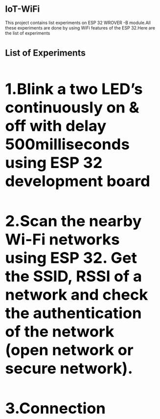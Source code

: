 # IoT-WiFi
This project contains list experiments on ESP 32 WROVER -B module.All these experiments are done by using WiFi features of the ESP 32.Here are the list of experiments
# List of Experiments
<h4 style="color:black;font-size:50px;">1.Blink a two LED’s continuously on & off with delay 500milliseconds using ESP 32 development board</h4>
<h4 style="color:black;font-size:50px;">2.Scan the nearby Wi-Fi networks using ESP 32. Get the SSID, RSSI of a network and check the authentication of the network (open network or secure network). </h4>
<h4 style="color:black;font-size:50px;">3.Connection</h4>
